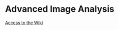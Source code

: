 # Advanced Image Analysis
[Access to the Wiki](https://bitbucket.org/maia18/advanced-image-analysis/wiki/Home)

